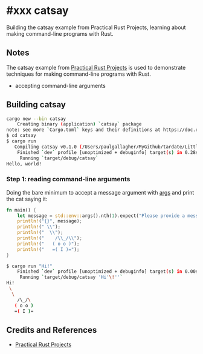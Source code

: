 # #xxx catsay

Building the catsay example from Practical Rust Projects, learning about making command-line programs with Rust.

## Notes

The catsay example from [Practical Rust Projects](../practical-rust-projects/)
is used to demonstrate techniques for making command-line programs with Rust.

* accepting command-line arguments

## Building catsay

```sh
cargo new --bin catsay
    Creating binary (application) `catsay` package
note: see more `Cargo.toml` keys and their definitions at https://doc.rust-lang.org/cargo/reference/manifest.html
$ cd catsay
$ cargo run
   Compiling catsay v0.1.0 (/Users/paulgallagher/MyGithub/tardate/LittleCodingKata/rust/catsay/catsay)
    Finished `dev` profile [unoptimized + debuginfo] target(s) in 0.28s
     Running `target/debug/catsay`
Hello, world!

```

### Step 1: reading command-line arguments

Doing the bare minimum to accept a message argument
with [args](https://doc.rust-lang.org/std/env/fn.args.html)
and print the cat saying it:

```rust
fn main() {
    let message = std::env::args().nth(1).expect("Please provide a message");
    println!("{}", message);
    println!(" \\");
    println!("  \\");
    println!("    /\\_/\\");
    println!("   ( o o )");
    println!("   =( I )=");
}
```

```sh
$ cargo run "Hi!"
    Finished `dev` profile [unoptimized + debuginfo] target(s) in 0.00s
     Running `target/debug/catsay 'Hi'\!''`
Hi!
 \
  \
    /\_/\
   ( o o )
   =( I )=
```

## Credits and References

* [Practical Rust Projects](../practical-rust-projects/)
